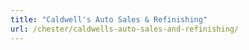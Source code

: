 ```yaml
---
title: "Caldwell's Auto Sales & Refinishing"
url: /chester/caldwells-auto-sales-and-refinishing/
---
```

